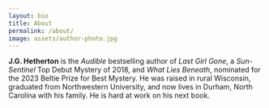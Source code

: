 ```yaml
---
layout: bio
title: About
permalink: /about/
image: assets/author-photo.jpg
---
```


**J.G. Hetherton** is the *Audible* bestselling author of *Last Girl Gone*, a *Sun-Sentinel* Top Debut Mystery of 2018, and *What Lies Beneath*, nominated for the 2023 Beltie Prize for Best Mystery. He was raised in rural Wisconsin, graduated from Northwestern University, and now lives in Durham, North Carolina with his family. He is hard at work on his next book.
